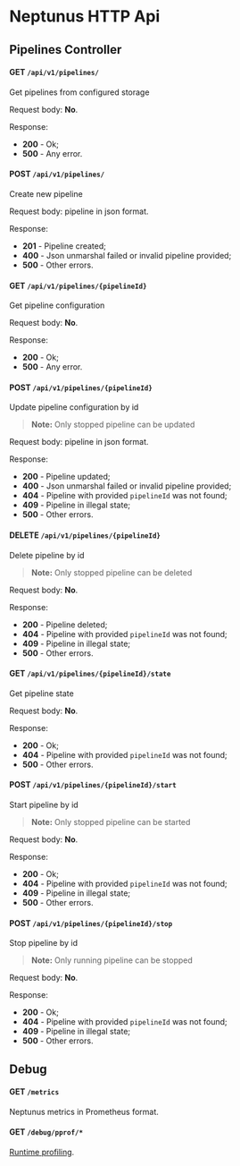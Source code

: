 # Neptunus HTTP Api

## Pipelines Controller

#### GET `/api/v1/pipelines/`
Get pipelines from configured storage

Request body: **No**.

Response:
 - **200** - Ok;
 - **500** - Any error.

#### POST `/api/v1/pipelines/`
Create new pipeline

Request body: pipeline in json format.

Response:
 - **201** - Pipeline created;
 - **400** - Json unmarshal failed or invalid pipeline provided;
 - **500** - Other errors.

#### GET `/api/v1/pipelines/{pipelineId}`
Get pipeline configuration

Request body: **No**.

Response:
 - **200** - Ok;
 - **500** - Any error.

#### POST `/api/v1/pipelines/{pipelineId}`
Update pipeline configuration by id

> **Note:** Only stopped pipeline can be updated

Request body: pipeline in json format.

Response:
 - **200** - Pipeline updated;
 - **400** - Json unmarshal failed or invalid pipeline provided;
 - **404** - Pipeline with provided `pipelineId` was not found;
 - **409** - Pipeline in illegal state;
 - **500** - Other errors.

#### DELETE `/api/v1/pipelines/{pipelineId}`
Delete pipeline by id

> **Note:** Only stopped pipeline can be deleted

Request body: **No**.

Response:
 - **200** - Pipeline deleted;
 - **404** - Pipeline with provided `pipelineId` was not found;
 - **409** - Pipeline in illegal state;
 - **500** - Other errors.

#### GET `/api/v1/pipelines/{pipelineId}/state`
Get pipeline state

Request body: **No**.

Response:
 - **200** - Ok;
 - **404** - Pipeline with provided `pipelineId` was not found;
 - **500** - Other errors.

#### POST `/api/v1/pipelines/{pipelineId}/start`
Start pipeline by id

> **Note:** Only stopped pipeline can be started

Request body: **No**.

Response:
 - **200** - Ok;
 - **404** - Pipeline with provided `pipelineId` was not found;
 - **409** - Pipeline in illegal state;
 - **500** - Other errors.

#### POST `/api/v1/pipelines/{pipelineId}/stop`
Stop pipeline by id

> **Note:** Only running pipeline can be stopped

Request body: **No**.

Response:
 - **200** - Ok;
 - **404** - Pipeline with provided `pipelineId` was not found;
 - **409** - Pipeline in illegal state;
 - **500** - Other errors.

## Debug

#### GET `/metrics`
Neptunus metrics in Prometheus format.

#### GET `/debug/pprof/*`
[Runtime profiling](https://pkg.go.dev/net/http/pprof).
